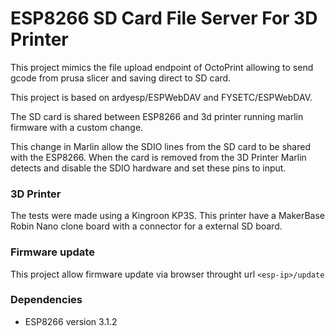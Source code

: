# ESP8266 SD Card File Server For 3D Printer

This project mimics the file upload endpoint of OctoPrint allowing to send gcode from prusa slicer and saving direct to SD card.

This project is based on ardyesp/ESPWebDAV and FYSETC/ESPWebDAV.
 
The SD card is shared between ESP8266 and 3d printer running marlin firmware with a custom change.

This change in Marlin allow the SDIO lines from the SD card to be shared with the ESP8266. When the card is removed from the 3D Printer Marlin detects and disable the SDIO hardware and set these pins to input.

### 3D Printer
The tests were made using a Kingroon KP3S. This printer have a MakerBase Robin Nano clone board with a connector for a external SD board.

### Firmware update
This project allow firmware update via browser throught url `<esp-ip>/update`

### Dependencies
- ESP8266 version 3.1.2